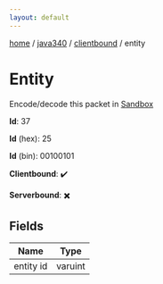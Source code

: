 ```yaml
---
layout: default
---
```


[home](/)  /  [java340](/protocol/java340)  /  [clientbound](/protocol/java340/clientbound)  /  entity

# Entity

Encode/decode this packet in [Sandbox](../../../sandbox/java340#Clientbound.Entity)

**Id**: 37

**Id** (hex): 25

**Id** (bin): 00100101

**Clientbound**: ✔️

**Serverbound**: ✖️

## Fields

Name | Type
---|---
entity id | varuint
